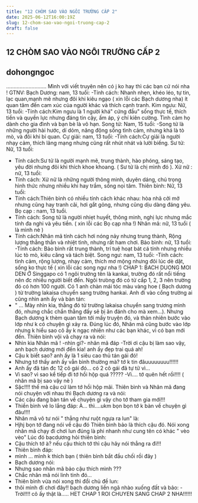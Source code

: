 ```yaml
---
title: "12 CHÒM SAO VÀO NGÔI TRƯỜNG CẤP 2"
date: 2025-06-12T16:00:19Z
slug: 12-chom-sao-vao-ngoi-truong-cap-2
draft: false
---
```


## 12 CHÒM SAO VÀO NGÔI TRƯỜNG CẤP 2

## dohongngoc

........................... Mình với viết truyên nên có j ko hay thì các bạn cứ nói nha !
GTNV:
Bạch Dương: nam, 13 tuổi:
-Tính cách: Nhanh nhẹn, khéo léo, tự tin, lạc quan,mạnh mẽ nhưng đôi khi kiêu ngạo ( xin lỗi các Bạch dương nha) ít quan tâm đến cam xúc của người khác và thích cạnh tranh.
Kim ngưu: Nữ, 13 tuổi:
-Tính cách:Kim ngưu là 1 người khá" cứng đầu" sống thực tế, thích tiền và quyền lực nhưng đáng tin cậy, ấm áp, ý chí kiên cường. Tình cảm họ dành cho gia đình và bạn bè là vô hạn.
Song tử: Nam, 15 tuổi:
-Song tử là những người hài hước, dí dỏm, năng động sống tình cảm, nhưng khá là tò mò, và đôi khi bi quan.
Cự giải: nam, 13 tuổi:
-Tính cách:Cự giải là người nhạy cảm, thích lãng mạng nhưng cũng rất nhút nhát và lười biếng.
Sư tử: Nữ, 13 tuổi:
- Tính cách:Sư tử là người mạnh mẽ, trung thành, hào phóng, sáng tạo, yêu đời nhưng đôi khi thích khoe khoang. ( Sư tử là chị mình đó ).
Xử nữ : nữ, 13 tuổi:
- Tính cách: Xử nữ là những người thông minh, duyên dáng, chú trọng hình thức nhưng nhiều khi hay trầm, sống nọi tâm.
Thiên bình: Nữ, 13 tuổi:
- Tính cách:Thiên bình có nhiều tính cách khác nhau: hòa nhã cởi mở nhưng cũng hay tranh cãi, hơi gắt gỏng, nhưng cũng dịu dàng đáng yêu.
Bọ cạp : nam, 13 tuổi.
- Tính cách: Song tử là người nhiẹt huyết, thông minh, nghị lực nhưng mắc tính đa nghi và yêu tiền. ( xin lỗi các Bọ cạp nha !)
Nhân mã: nữ, 13 tuổi ( là mình nè )
- Tính cách:Nhân mã tính cách hơi nóng nảy nhưng trung thành, Rộng lượng thẳng thắn và nhiệt tình, nhưng rất ham chơi.
Bảo bình: nữ, 13 tuổi:
-Tính cách: Bảo bình rất trung thành, trí tuệ hoạt bát cá tính nhưng nhiều lúc tò mò, kiêu căng và tách biệt.
Song ngư: nam, 13 tuổi:
-Tính cách: tình cảm, rộng lượng, nhạy cảm, thích mơ mộng nhưng đôi lúc dè dặt, sống ko thực tế ( xin lỗi các song ngư nha !)
CHAP 1: BACH DUONG MOI DEN
Ở Singgapo có 1 ngôi trường tên là kankai, trường đó rất nổi tiếng nên đc nhiều người biết đến. Ngôi trưòng đó có từ cấp 1, 2, 3 nên trường đó có hơn 100 người.
Có 1 anh chàn mái tóc màu vàng hoe ( Bạch dương ) từ trường lakaisa chuyển sang trường hankai. Anh đi vào cổng trường ai cũng nhìn anh ấy và bàn tán:
- " ... Mày nhìn kìa, thằng đó từ trường lakaisa chuyển sang trương mình đó, nhưng chắc chắn thằng đấy sẽ bị ăn đánh cho mà xem...).
Nhưng Bạch dương k thèm quan tâm tới mấy truyện đó, và thản nhiên bước vào lớp như k có chuyện gì xảy ra. Đúng lúc đó,  Nhân mã cũng bước vào lớp nhưng k hiểu sao cô ấy k ngạc nhiên như các bạn khác, vì có bạn mới đến.
Thiên bình vội vã chạy ra và nói:
- Nhìn kìa Nhân mã !
-nhìn gì?- nhân mã đáp
-Trời ơi cậu bị làm sao vậy, anh bạch dương mới đến kìa! anh ấy đẹp trai quá ah!
- Cậu k biết sao? anh ấy là 1 siêu cao thủ tán gái đó!
- Nhưng tớ thấy anh ấy vẫn bình thường mà? tớ k tin đâuuuuuuuu!!!!!!
- Anh ấy đã tán đc 12 cô gái đó... có 2 cô gái đã tự tử vì...
- Vì sao? vì sao kể tiếp đi tớ hồi hộp quá ?????
-Vì.... tớ quên hết rồi!!!! ( nhân mã bị sao vậy nè )
- Sặc!!!! thế mà cậu cứ làm tớ hồi hộp mãi.
Thiên bình và Nhân mã đang nói chuyện với nhau thì Bạch dương ra và nói:
- Các cậu đang bàn tán về chuyện gì vậy cho tớ tham gia mới!!!
- Thiền bình vẻ lo lắng đáp: À... thì....ukm bọn bọn tớ k bàn về chuyện gì đâu!!!!
- Nhân mã vô tư nói " thẳng như ruột ngựa ra lun" là:
- Hjhj bọn tớ đang nói về cậu đó Thiên bình bảo là thích cậu đó.
Nói xong nhân mã chạy đi chơi lun đúng là phi nhanh như cung tên có khác " vèo vèo"
Lúc đó bạcdương hỏi thiên bình:
- Cậu thích tớ à? nếu cậu thích tớ thì cậu hãy nói thẳng ra đi!!!
- Thiên bình đáp:
- mình ... mình k thích bạn ( thiên bình bắt đầu chối rồi đây )
- Bạch dương nói:
- Nhưng sao nhân mã bảo cậu thích mình ???
- Chắc nhân mã nói linh tinh đó...
- Thiên bình vừa nói xong thì đổi chủ đề lun:
- thôi mình đi chơi đây!!
bạch dương liền ngã nhào xuống đất và bảo:
-Trời!!!! cô ấy thật là.....
                            HET CHAP 1 ROI CHUYEN SANG CHAP 2 NHA!!!!!!